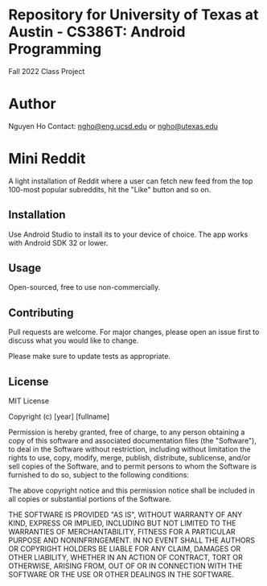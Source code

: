 # Repository for University of Texas at Austin - CS386T: Android Programming 
Fall 2022 Class Project

# Author
Nguyen Ho
Contact: ngho@eng.ucsd.edu or ngho@utexas.edu

# Mini Reddit

A light installation of Reddit where a user can fetch new feed from the top 100-most popular
subreddits, hit the "Like" button and so on.

## Installation

Use Android Studio to install its to your device of choice. The app works with Android SDK 32 or lower.

## Usage

Open-sourced, free to use non-commercially.

## Contributing

Pull requests are welcome. For major changes, please open an issue first
to discuss what you would like to change.

Please make sure to update tests as appropriate.

## License

MIT License

Copyright (c) [year] [fullname]

Permission is hereby granted, free of charge, to any person obtaining a copy
of this software and associated documentation files (the "Software"), to deal
in the Software without restriction, including without limitation the rights
to use, copy, modify, merge, publish, distribute, sublicense, and/or sell
copies of the Software, and to permit persons to whom the Software is
furnished to do so, subject to the following conditions:

The above copyright notice and this permission notice shall be included in all
copies or substantial portions of the Software.

THE SOFTWARE IS PROVIDED "AS IS", WITHOUT WARRANTY OF ANY KIND, EXPRESS OR
IMPLIED, INCLUDING BUT NOT LIMITED TO THE WARRANTIES OF MERCHANTABILITY,
FITNESS FOR A PARTICULAR PURPOSE AND NONINFRINGEMENT. IN NO EVENT SHALL THE
AUTHORS OR COPYRIGHT HOLDERS BE LIABLE FOR ANY CLAIM, DAMAGES OR OTHER
LIABILITY, WHETHER IN AN ACTION OF CONTRACT, TORT OR OTHERWISE, ARISING FROM,
OUT OF OR IN CONNECTION WITH THE SOFTWARE OR THE USE OR OTHER DEALINGS IN THE
SOFTWARE.
